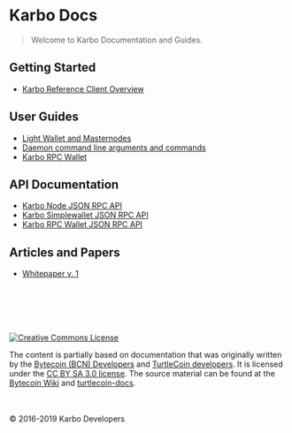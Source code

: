 # Karbo Docs

> Welcome to Karbo Documentation and Guides.

## Getting Started

* [Karbo Reference Client Overview](karbo-cli-guide.md)


## User Guides

* [Light Wallet and Masternodes](light-wallet.md)
* [Daemon command line arguments and commands](karbo-daemon.md)
* [Karbo RPC Wallet](karbo-walletd.md)


## API Documentation

* [Karbo Node JSON RPC API](node-json-rpc.md)
* [Karbo Simplewallet JSON RPC API](simplewallet-json-rpc.md)
* [Karbo RPC Wallet JSON RPC API](walletd-json-rpc.md)


## Articles and Papers
* [Whitepaper v. 1](/whitepaper.pdf)


\
\
\
\
\
[![Creative Commons License](https://licensebuttons.net/l/by-sa/3.0/88x31.png)](https://creativecommons.org/licenses/by-sa/3.0/)

The content is partially based on documentation that was originally written by the [Bytecoin (BCN) Developers](https://bytecoin.org/) and [TurtleCoin developers](https://github.com/turtlecoin/). It is licensed under the [CC BY SA 3.0 license](https://creativecommons.org/licenses/by-sa/3.0/). The source material can be found at the [Bytecoin Wiki](https://github.com/bcndev/bytecoin) and [turtlecoin-docs](https://github.com/turtlecoin/turtlecoin-docs).

\
\
&copy; 2016-2019 Karbo Developers